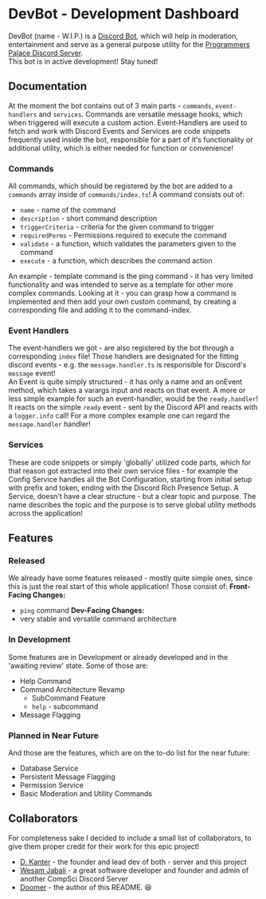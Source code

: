 # DevBot - Development Dashboard
DevBot (name - W.I.P.) is a [Discord Bot](https://discord.com/developers/docs/intro#bots-and-apps), which will help in
moderation, entertainment and serve as a general purpose utility for the [Programmers Palace Discord Server](http://www.programmerspalace.com).  
This bot is in active development! Stay tuned!

## Documentation
At the moment the bot contains out of 3 main parts - `commands`, `event-handlers` and `services`. Commands are versatile 
message hooks, which when triggered will execute a custom action. Event-Handlers are used to fetch and work with Discord
Events and Services are code snippets frequently used inside the bot, responsible for a part of it's functionality or 
additional utility, which is either needed for function or convenience!

### Commands
All commands, which should be registered by the bot are added to a `commands` array inside of `commands/index.ts`!
A command consists out of:
- `name` - name of the command
- `description` - short command description
- `triggerCriteria` - criteria for the given command to trigger
- `requiredPerms` - Permissions required to execute the command
- `validate` - a function, which validates the parameters given to the command
- `execute` - a function, which describes the command action

An example - template command is the ping command - it has very limited functionality and was intended to serve as a 
template for other more complex commands. Looking at it - you can grasp how a command is implemented and then add your
own custom command, by creating a corresponding file and adding it to the command-index.

### Event Handlers
The event-handlers we got - are also registered by the bot through a corresponding `index` file! Those handlers are
designated for the fitting discord events - e.g. the `message.handler.ts` is responsible for Discord's `message` event!  
An Event is quite simply structured - it has only a name and an onEvent method, which takes a varargs input and reacts
on that event. A more or less simple example for such an event-handler, would be the `ready.handler`! It reacts on the
simple `ready` event - sent by the Discord API and reacts with a `logger.info` call! For a more complex example one can
regard the `message.handler` handler!

### Services
These are code snippets or simply 'globally' utilized code parts, which for that reason got extracted into their own
service files - for example the Config Service handles all the Bot Configuration, starting from initial setup with 
prefix and token, ending with the Discord Rich Presence Setup. A Service, doesn't have a clear structure - but a clear
topic and purpose. The name describes the topic and the purpose is to serve global utility methods across the application!

## Features
### Released
We already have some features released - mostly quite simple ones, since this is just the real start of this whole
application! Those consist of: 
**Front-Facing Changes:**
- `ping` command
**Dev-Facing Changes:**
- very stable and versatile command architecture
### In Development
Some features are in Development or already developed and in the 'awaiting review' state. Some of those are:
- Help Command
- Command Architecture Revamp
    - SubCommand Feature
    - `help` - subcommand
- Message Flagging

### Planned in Near Future
And those are the features, which are on the to-do list for the near future:
- Database Service
- Persistent Message Flagging
- Permission Service
- Basic Moderation and Utility Commands

## Collaborators
For completeness sake I decided to include a small list of collaborators, to give them proper credit for their
work for this epic project!  
- [D. Kanter](https://github.com/dkantereivin) - the founder and lead dev of both - server and this project
- [Wesam Jabali](https://github.com/wesamjabali) - a great software developer and founder and admin of another CompSci Discord Server
- [Doomer](https://github.com/QueenOfDoom/) - the author of this README. :laughing:
